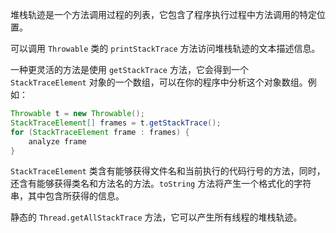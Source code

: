 堆栈轨迹是一个方法调用过程的列表，它包含了程序执行过程中方法调用的特定位置。

可以调用 `Throwable` 类的 `printStackTrace` 方法访问堆栈轨迹的文本描述信息。

一种更灵活的方法是使用 `getStackTrace` 方法，它会得到一个 `StackTraceElement` 对象的一个数组，可以在你的程序中分析这个对象数组。例如：

```java
Throwable t = new Throwable();
StackTraceElement[] frames = t.getStackTrace();
for (StackTraceElement frame : frames) {
    analyze frame
}
```

`StackTraceElement` 类含有能够获得文件名和当前执行的代码行号的方法，同时，还含有能够获得类名和方法名的方法。`toString` 方法将产生一个格式化的字符串，其中包含所获得的信息。

静态的 `Thread.getAllStackTrace` 方法，它可以产生所有线程的堆栈轨迹。